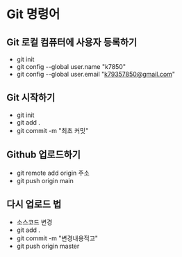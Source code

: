 # Git 명령어

## Git 로컬 컴퓨터에 사용자 등록하기
- git init
- git config --global user.name "k7850"
- git config --global user.email "k79357850@gmail.com"

## Git 시작하기
- git init
- git add .
- git commit -m "최초 커밋"

## Github 업로드하기
- git remote add origin 주소
- git push origin main

## 다시 업로드 법
- 소스코드 변경
- git add .
- git commit -m "변경내용적고"
- git push origin master